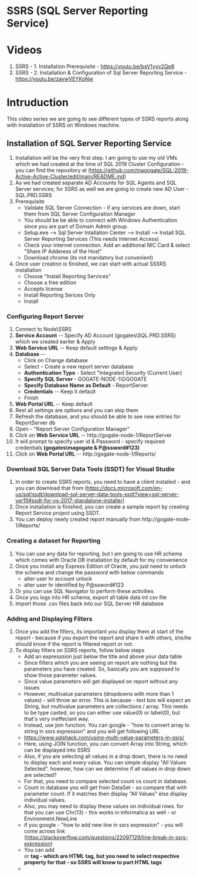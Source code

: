 # SSRS (SQL Server Reporting Service)
# Videos
 1. SSRS - 1. Installation Prerequisite - https://youtu.be/bsV1yyv2Qe8
 2. SSRS - 2. Installation & Configuration of Sql Server Reporting Service - https://youtu.be/zavwVEYKoNw
 
# Intruduction
This video series we are going to see different types of SSRS reports along with Installation of SSRS on Windows machine.
## Installation of SQL Server Reporting Service
 1. Installation will be the very first step. I am going to use my old VMs which we had created at the time of SQL 2019 Cluster Configuration - you can find the repository at (https://github.com/magogate/SQL-2019-Active-Active-Cluster/edit/main/README.md)
 2. As we had created separate AD Accounts for SQL Agents and SQL Server services; for SSRS as well we are going to create new AD User - SQL.PRD.SSRS
 3. Prerequisite
    - Validate SQL Server Connection - if any services are down, start them from SQL Server Configuration Manager
    - You should be be able to connect with Windows Authentication since you are part of Domain Admin group.
    - Setup.exe --> Sql Server Intallation Center --> Install --> Install SQL Server Reporting Services (This needs Internet Access)
    - Check your internet connection. Add an additional NIC Card & select "Share IP Adderess of the Host"
    - Download chrome (its not mandatory but convenient)
 5. Once user creation is finished, we can start with actual SSSRS installation
    - Choose "Install Reporting Services"
    - Choose a free edition
    - Accepts license
    - Install Reporting Serices Only   
    - Install
    
### Configuring Report Server
 1. Connect to Node\SSRS
 2. **Service Account** -- Specify AD Account (gogates\SQL.PRD.SSRS) which we created earlier & Apply
 3. **Web Service URL** -- Keep default settings & Apply
 4. **Database** --
    - Click on Change database
    - Select - Create a new report server database
    - **Authentication Type** - Select "Integrated Security (Current User)
    - **Specify SQL Server** - GOGATE-NODE-1\DGOGATE
    - **Specify Database Name as Default** - ReportServer
    - **Credentials** -- Keep it default
    - Finish
 5. **Web Portal URL** -- Keep default
 6. Rest all settings are options and you can skip them
 7. Refresh the database, and you should be able to see new entries for ReportServer db
 8. Open - "Report Server Configuration Manager"
 9. Click on **Web Service URL** -- http://gogate-node-1/ReportServer
 10. It will prompt to specify user id & Password - specify required credentials **(gogates\magogate & P@ssword#123)**
 11. Click on **Web Portal URL** -- http://gogate-node-1/Reports/
 
### Download SQL Server Data Tools (SSDT) for Visual Studio
 1. In order to create SSRS reports, you need to have a client installed - and you can download that from (https://docs.microsoft.com/en-us/sql/ssdt/download-sql-server-data-tools-ssdt?view=sql-server-ver15#ssdt-for-vs-2017-standalone-installer)
 2. Once installation is finished, you can create a sample report by creating Report Service project using SSDT.
 3. You can deploy newly created report manually from http://gogate-node-1/Reports/
 
### Creating a dataset for Reporting
 1. You can use any data for reporting, but I am going to use HR schema which comes with Oracle DB installation by default for my convenience
 2. Once you install any Express Edition of Oracle, you just need to unlock the schema and change the password with below commands
    - alter user hr account unlock
    - alter user hr identified by P@ssword#123
 3. Or you can use SQL Navigator to perform these activities
 4. Once you logs into HR schema, export all table data int csv file
 5. Import those .csv files back into our SQL Server HR database
 
### Adding and Displaying Filters
 1. Once you add the filters, its important you display them at start of the report - because if you export the report and share it with others, she/he should know if the report is filtered report or not. 
 2. To display filters on SSRS reports, follow below steps
    - Add an expresssion just below the title and above your data table
    - Since filters which you are seeing on report are nothing but the parameters you have created. So, basically you are supposed to show those parameter values.
    - Since value parameters will get displayed on report without any issues
    - However, multivalue parameters (dropdowns with more than 1 values) - will throw an error. This is because - text box will expect an String, but multivalue parameters are collections / array. This needs to be type casted, so you can either use value(0) or label(0), but that's very ineffeciant way.
    - Instead, use join function. You can google - "how to convert array to string in ssrs expression" and you will get following URL
    - https://www.sqlshack.com/using-multi-value-parameters-in-ssrs/
    - Here, using JOIN function, you can convert Array into String, which can be displayed into SSRS
    - Also, if you are selecting all values in a drop down, there is no need to display each and every value. You can simple display "All Values Selected". however, how can we determine if all values in drop down are selected?
    - For that, you need to compare selected count vs count in database.
    - Count in database you will get from DataSet - so compare that with parameter count. If it matches then display "All Values" else display individual values.
    - Also, you may need to display these values on individual rows. for that you can use Chr(13) - this works in informatica as well - or Environment.NewLine
    - if you google - "how to add new line in ssrs expression" - you will come across link (https://stackoverflow.com/questions/22097129/line-break-in-ssrs-expression)
    - You can add <br> or <b> tag - which are HTML tag, but you need to select respective property for that - so SSRS will know to part HTML tags
    - 
 
  
